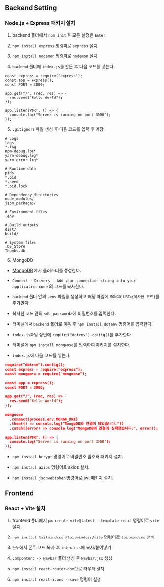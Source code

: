 ## Backend Setting

### Node.js + Express 패키지 설치

1. backend 폴더에서 `npm init` 후 모든 설정은 `Enter`.

2. `npm install express` 명령어로 `express` 설치.

3. `npm install nodemon` 명령어로 `nodemon` 설치.

4. `backend` 폴더에 `index.js`를 만든 후 다음 코드를 넣는다.

```
const express = require("express");
const app = express();
const PORT = 3000;

app.get("/", (req, res) => {
  res.send("Hello World");
});

app.listen(PORT, () => {
  console.log("Server is running on port 3000");
});
```

5. `.gitignore` 파일 생성 후 다음 코드를 입력 후 저장

```
# Logs
logs
*.log
npm-debug.log*
yarn-debug.log*
yarn-error.log*

# Runtime data
pids
*.pid
*.seed
*.pid.lock

# Dependency directories
node_modules/
jspm_packages/

# Environment files
.env

# Build outputs
dist/
build/

# System files
.DS_Store
Thumbs.db
```

6. MongoDB

- [MongoDB](https://cloud.mongodb.com/v2/68621d1b7aa4f563a2281739#/clusters/starterTemplates) 에서 클러스터를 생성한다.

- `Connect - Drivers - Add your connection string into your application code` 의 코드를 복사한다.

- `backend` 폴더 안의 `.env` 파일을 생성하고 해당 파일에 `MONGO_URI={복사한 코드}`를 추가한다.

- 복사한 코드 안의 `<db_password>`에 비밀번호를 입력한다.

- 터미널에서 `backend` 폴더로 이동 후 `npm install dotenv` 명령어를 입력한다.

- `index.js`파일 상단에 `require("dotenv").config()`를 추가한다.

- 터미널에 `npm install mongoose`를 입력하여 페키지를 설치한다.

- `index.js`에 다음 코드를 넣는다.

```json
require("dotenv").config();
const express = require("express");
const mongoose = require("mongoose");

const app = express();
const PORT = 3000;

app.get("/", (req, res) => {
  res.send("Hello World");
});

mongoose
  .connect(process.env.MONGO_URI)
  .then(() => console.log("MongoDB와 연결이 되었습니다."))
  .catch((error) => console.log("MongoDB와 연결에 실패했습니다:", error));

app.listen(PORT, () => {
  console.log("Server is running on port 3000");
});

```

- `npm install bcrypt` 명령어로 비밀번호 암호화 패키지 설치.

- `npm install axios` 명령어로 axios 설치.

- `npm install jsonwebtoken` 명령어로 jwt 패키지 설치.

## Frontend

### React + Vite 설치

1. frontend 폴더에서 `pm create vite@latest --template react` 명령어로 `vite` 설치.

2. `npm install tailwindcss @tailwindcss/vite` 명령어로 `tailwindcss` 설치

3. `눈누`에서 폰트 코드 복사 후 `index.css`에 복사/붙여넣기

4. `Compontent -> Navbar` 폴더 생성 후 `Navbar.jsx` 생성.

5. `npm install react-router-dom`으로 라우터 설치

6. `npm install react-icons --save` 명령어 실행
